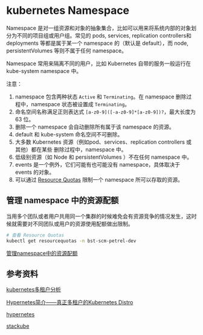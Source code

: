 # kubernetes Namespace

Namespace 是对一组资源和对象的抽象集合，比如可以用来将系统内部的对象划分为不同的项目组或用户组。常见的 pods, services, replication controllers和 deployments 等都是属于某一个 namespace 的（默认是 default），而 node, persistentVolumes 等则不属于任何 namespace。

Namespace 常用来隔离不同的用户，比如 Kubernetes 自带的服务一般运行在 kube-system namespace 中。

注意：

1. namespace 包含两种状态 `Active` 和 `Terminating`。在 namespace 删除过程中，namespace 状态被设置成 `Terminating`。
2. 命名空间名称满足正则表达式 `[a-z0-9]([-a-z0-9]*[a-z0-9])?`，最大长度为 63 位。
3. 删除一个 namespace 会自动删除所有属于该 namespace 的资源。
4. default 和 kube-system 命名空间不可删除。
5. 大多数 Kubernetes 资源（例如pod、services、replication controllers 或其他）都在某些 删除过程中，namespace 中。
6. 低级别资源（如 Node 和 persistentVolumes ）不在任何 namespace 中。
7. events 是一个例外，它们可能有也可能没有 namespace，具体取决于 events 的对象。
8. 可以通过 [Resource Quotas](https://kubernetes.io/docs/concepts/policy/resource-quotas/) 限制一个 namespace 所可以存取的资源。

## 管理 namespace 中的资源配额

当用多个团队或者用户共用同一个集群的时候难免会有资源竞争的情况发生，这时候就需要对不同团队或用户的资源使用配额做出限制。

```sh
# 查看 Resource Quotas
kubectl get resourcequotas -n bst-scm-petrel-dev
```

[管理namespace中的资源配额](https://jimmysong.io/kubernetes-handbook/guide/resource-quota-management.html)

## 参考资料

[kubernetes多租户分析](http://blog.decbug.com/k8s_multi_tenant/)

[Hypernetes简介——真正多租户的Kubernetes Distro](https://www.cnblogs.com/allcloud/p/7094908.html)

[hypernetes](https://github.com/hyperhq/hypernetes)

[stackube](https://github.com/openstack/stackube)
